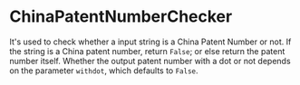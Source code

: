 # ChinaPatentNumberChecker
It's used to check whether a input string is a China Patent Number or not.
If the string is a China patent number, return `False`; or else return the patent number itself.
Whether the output patent number with a dot or not depends on the parameter `withdot`, which defaults to `False`.
